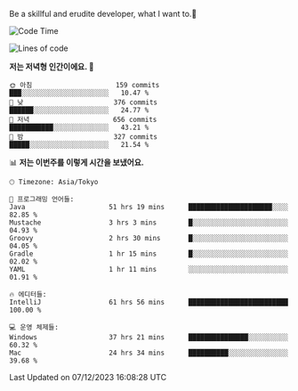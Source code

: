Be a skillful and erudite developer, what I want to.👶

<!--START_SECTION:waka-->
![Code Time](http://img.shields.io/badge/Code%20Time-322%20hrs%204%20mins-blue)

![Lines of code](https://img.shields.io/badge/%EC%A0%80%EB%8A%94%20%EC%97%AC%ED%83%9C%EA%B9%8C%EC%A7%80%20-744.5%20thousand%20%EC%A4%84%EC%9D%98%20%EC%BD%94%EB%93%9C%EB%A5%BC%20%EC%9E%91%EC%84%B1%ED%96%88%EC%96%B4%EC%9A%94.-blue)

**저는 저녁형 인간이에요. 🦉** 

```text
🌞 아침                     159 commits         ███░░░░░░░░░░░░░░░░░░░░░░   10.47 % 
🌆 낮　                     376 commits         ██████░░░░░░░░░░░░░░░░░░░   24.77 % 
🌃 저녁                     656 commits         ███████████░░░░░░░░░░░░░░   43.21 % 
🌙 밤　                     327 commits         █████░░░░░░░░░░░░░░░░░░░░   21.54 % 
```


📊 **저는 이번주를 이렇게 시간을 보냈어요.** 

```text
🕑︎ Timezone: Asia/Tokyo

💬 프로그래밍 언어들: 
Java                     51 hrs 19 mins      █████████████████████░░░░   82.85 % 
Mustache                 3 hrs 3 mins        █░░░░░░░░░░░░░░░░░░░░░░░░   04.93 % 
Groovy                   2 hrs 30 mins       █░░░░░░░░░░░░░░░░░░░░░░░░   04.05 % 
Gradle                   1 hr 15 mins        █░░░░░░░░░░░░░░░░░░░░░░░░   02.02 % 
YAML                     1 hr 11 mins        ░░░░░░░░░░░░░░░░░░░░░░░░░   01.91 % 

🔥 에디터들: 
IntelliJ                 61 hrs 56 mins      █████████████████████████   100.00 % 

💻 운영 체제들: 
Windows                  37 hrs 21 mins      ███████████████░░░░░░░░░░   60.32 % 
Mac                      24 hrs 34 mins      ██████████░░░░░░░░░░░░░░░   39.68 % 
```


 Last Updated on 07/12/2023 16:08:28 UTC
<!--END_SECTION:waka-->
